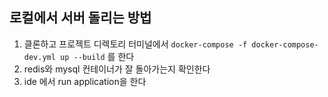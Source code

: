 ## 로컬에서 서버 돌리는 방법
1. 클론하고 프로젝트 디렉토리 터미널에서 `docker-compose -f docker-compose-dev.yml up --build` 를 한다
2. redis와 mysql 컨테이너가 잘 돌아가는지 확인한다
3. ide 에서 run application을 한다
